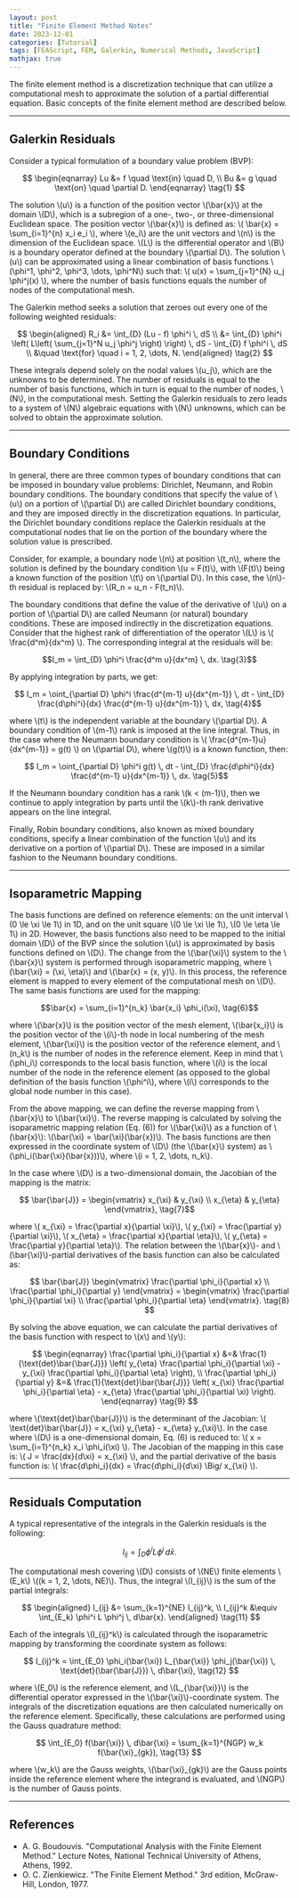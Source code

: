 ```yaml
---
layout: post
title: "Finite Element Method Notes"
date: 2023-12-01
categories: [Tutorial]
tags: [FEAScript, FEM, Galerkin, Numerical Methods, JavaScript]
mathjax: true
---
```


<script src="https://polyfill.io/v3/polyfill.min.js?features=es6"></script>
<script id="MathJax-script" async src="https://cdn.jsdelivr.net/npm/mathjax@3/es5/tex-mml-chtml.js"></script>

The finite element method is a discretization technique that can utilize a computational mesh to approximate the solution of a partial differential equation. Basic concepts of the finite element method are described below.

---

## Galerkin Residuals

Consider a typical formulation of a boundary value problem (BVP):

$$
\begin{eqnarray}
Lu &= f \quad \text{in} \quad D, \\
Bu &= g \quad \text{on} \quad \partial D.
\end{eqnarray} \tag{1}
$$

The solution \\(u\\) is a function of the position vector \\(\bar{x}\\) at the domain \\(D\\), which is a subregion of a one-, two-, or three-dimensional Euclidean space. The position vector \\(\bar{x}\\) is defined as: \\( \bar{x} = \sum_{i=1}^{n} x_i e_i \\), where \\(e_i\\) are the unit vectors and \\(n\\) is the dimension of the Euclidean space. \\(L\\) is the differential operator and \\(B\\) is a boundary operator defined at the boundary \\(\partial D\\). The solution \\(u\\) can be approximated using a linear combination of basis functions \\(\phi^1, \phi^2, \phi^3, \dots, \phi^N\\) such that: \\( u(x) = \sum_{j=1}^{N} u_j \phi^j(x) \\), where the number of basis functions equals the number of nodes of the computational mesh.

The Galerkin method seeks a solution that zeroes out every one of the following weighted residuals:

$$
\begin{aligned}
R_i &= \int_{D} (Lu - f) \phi^i \, dS \\
&= \int_{D} \phi^i \left( L\left( \sum_{j=1}^N u_j \phi^j \right) \right) \, dS - \int_{D} f \phi^i \, dS \\
&\quad \text{for} \quad i = 1, 2, \dots, N.
\end{aligned} \tag{2}
$$

These integrals depend solely on the nodal values \\(u_j\\), which are the unknowns to be determined. The number of residuals is equal to the number of basis functions, which in turn is equal to the number of nodes, \\(N\\), in the computational mesh. Setting the Galerkin residuals to zero leads to a system of \\(N\\) algebraic equations with \\(N\\) unknowns, which can be solved to obtain the approximate solution.

---

## Boundary Conditions

In general, there are three common types of boundary conditions that can be imposed in boundary value problems: Dirichlet, Neumann, and Robin boundary conditions. The boundary conditions that specify the value of \\(u\\) on a portion of \\(\partial D\\) are called Dirichlet boundary conditions, and they are imposed directly in the discretization equations. In particular, the Dirichlet boundary conditions replace the Galerkin residuals at the computational nodes that lie on the portion of the boundary where the solution value is prescribed.

Consider, for example, a boundary node \\(n\\) at position \\(t_n\\), where the solution is defined by the boundary condition \\(u = F(t)\\), with \\(F(t)\\) being a known function of the position \\(t\\) on \\(\partial D\\). In this case, the \\(n\\)-th residual is replaced by: \\(R_n = u_n - F(t_n)\\).

The boundary conditions that define the value of the derivative of \\(u\\) on a portion of \\(\partial D\\) are called Neumann (or natural) boundary conditions. These are imposed indirectly in the discretization equations. Consider that the highest rank of differentiation of the operator \\(L\\) is \\( \frac{d^m}{dx^m} \\). The corresponding integral at the residuals will be:

$$I_m = \int_{D} \phi^i \frac{d^m u}{dx^m} \, dx. \tag{3}$$

By applying integration by parts, we get:

$$ I_m = \oint_{\partial D} \phi^i \frac{d^{m-1} u}{dx^{m-1}} \, dt - \int_{D} \frac{d\phi^i}{dx} \frac{d^{m-1} u}{dx^{m-1}} \, dx, \tag{4}$$

where \\(t\\) is the independent variable at the boundary \\(\partial D\\). A boundary condition of \\(m-1\\) rank is imposed at the line integral. Thus, in the case where the Neumann boundary condition is \\( \frac{d^{m-1}u}{dx^{m-1}} = g(t) \\) on \\(\partial D\\), where \\(g(t)\\) is a known function, then:

$$ I_m = \oint_{\partial D} \phi^i g(t) \, dt - \int_{D} \frac{d\phi^i}{dx} \frac{d^{m-1} u}{dx^{m-1}} \, dx. \tag{5}$$

If the Neumann boundary condition has a rank \\(k < (m-1)\\), then we continue to apply integration by parts until the \\(k\\)-th rank derivative appears on the line integral.

Finally, Robin boundary conditions, also known as mixed boundary conditions, specify a linear combination of the function \\(u\\) and its derivative on a portion of \\(\partial D\\). These are imposed in a similar fashion to the Neumann boundary conditions.

---

## Isoparametric Mapping

The basis functions are defined on reference elements: on the unit interval \\(0 \le \xi \le 1\\) in 1D, and on the unit square \\(0 \le \xi \le 1\\), \\(0 \le \eta \le 1\\) in 2D. However, the basis functions also need to be mapped to the initial domain \\(D\\) of the BVP since the solution \\(u\\) is approximated by basis functions defined on \\(D\\). The change from the \\(\bar{\xi}\\) system to the \\(\bar{x}\\) system is performed through isoparametric mapping, where \\(\bar{\xi} = (\xi, \eta)\\) and \\(\bar{x} = (x, y)\\). In this process, the reference element is mapped to every element of the computational mesh on \\(D\\). The same basis functions are used for the mapping:

$$\bar{x} = \sum_{i=1}^{n_k} \bar{x_i} \phi_i(\xi), \tag{6}$$

where \\(\bar{x}\\) is the position vector of the mesh element, \\(\bar{x_i}\\) is the position vector of the \\(i\\)-th node in local numbering of the mesh element, \\(\bar{\xi}\\) is the position vector of the reference element, and \\(n_k\\) is the number of nodes in the reference element. Keep in mind that \\(\phi_i\\) corresponds to the local basis function, where \\(i\\) is the local number of the node in the reference element (as opposed to the global definition of the basis function \\(\phi^i\\), where \\(i\\) corresponds to the global node number in this case).

From the above mapping, we can define the reverse mapping from \\(\bar{x}\\) to \\(\bar{\xi}\\). The reverse mapping is calculated by solving the isoparametric mapping relation (Eq. (6)) for \\(\bar{\xi}\\) as a function of \\(\bar{x}\\): \\(\bar{\xi} = \bar{\xi}(\bar{x})\\). The basis functions are then expressed in the coordinate system of \\(D\\) (the \\(\bar{x}\\) system) as \\(\phi_i(\bar{\xi}(\bar{x}))\\), where \\(i = 1, 2, \dots, n_k\\).

In the case where \\(D\\) is a two-dimensional domain, the Jacobian of the mapping is the matrix:

$$ \bar{\bar{J}} = \begin{vmatrix} x_{\xi} & y_{\xi} \\ x_{\eta} & y_{\eta} \end{vmatrix}, \tag{7}$$

where \\( x_{\xi} = \frac{\partial x}{\partial \xi}\\), \\( y_{\xi} = \frac{\partial y}{\partial \xi}\\), \\( x_{\eta} = \frac{\partial x}{\partial \eta}\\), \\( y_{\eta} = \frac{\partial y}{\partial \eta}\\). The relation between the \\(\bar{x}\\)- and \\(\bar{\xi}\\)-partial derivatives of the basis function can also be calculated as:

$$ \bar{\bar{J}} \begin{vmatrix} \frac{\partial \phi_i}{\partial x} \\ \frac{\partial \phi_i}{\partial y} \end{vmatrix} = \begin{vmatrix} \frac{\partial \phi_i}{\partial \xi} \\ \frac{\partial \phi_i}{\partial \eta} \end{vmatrix}. \tag{8} $$

By solving the above equation, we can calculate the partial derivatives of the basis function with respect to \\(x\\) and \\(y\\):

$$
\begin{eqnarray}
\frac{\partial \phi_i}{\partial x} &=& \frac{1}{\text{det}\bar{\bar{J}}} \left( y_{\eta} \frac{\partial \phi_i}{\partial \xi} - y_{\xi} \frac{\partial \phi_i}{\partial \eta} \right), \\
\frac{\partial \phi_i}{\partial y} &=& \frac{1}{\text{det}\bar{\bar{J}}} \left( x_{\xi} \frac{\partial \phi_i}{\partial \eta} - x_{\eta} \frac{\partial \phi_i}{\partial \xi} \right).
\end{eqnarray} \tag{9}
$$

where \\(\text{det}\bar{\bar{J}}\\) is the determinant of the Jacobian: \\( \text{det}\bar{\bar{J}} = x_{\xi} y_{\eta} - x_{\eta} y_{\xi}\\). In the case where \\(D\\) is a one-dimensional domain, Eq. (6) is reduced to: \\( x = \sum_{i=1}^{n_k} x_i \phi_i(\xi) \\). The Jacobian of the mapping in this case is: \\( J = \frac{dx}{d\xi} = x_{\xi} \\), and the partial derivative of the basis function is: \\( \frac{d\phi_i}{dx} = \frac{d\phi_i}{d\xi} \Big/ x_{\xi} \\).

---

## Residuals Computation

A typical representative of the integrals in the Galerkin residuals is the following:

$$ I_{ij} = \int_{D} \phi^i L \phi^j \, d\bar{x}. \tag{10} $$

The computational mesh covering \\(D\\) consists of \\(NE\\) finite elements \\(E_k\\) \\((k = 1, 2, \dots, NE)\\). Thus, the integral \\(I_{ij}\\) is the sum of the partial integrals:

$$
\begin{aligned}
I_{ij} &= \sum_{k=1}^{NE} I_{ij}^k, \\
I_{ij}^k &\equiv \int_{E_k} \phi^i L \phi^j \, d\bar{x}.
\end{aligned} \tag{11}
$$

Each of the integrals \\(I_{ij}^k\\) is calculated through the isoparametric mapping by transforming the coordinate system as follows:

$$ I_{ij}^k = \int_{E_0} \phi_i(\bar{\xi}) L_{\bar{\xi}} \phi_j(\bar{\xi}) \, \text{det}(\bar{\bar{J}}) \, d\bar{\xi}, \tag{12} $$

where \\(E_0\\) is the reference element, and \\(L_{\bar{\xi}}\\) is the differential operator expressed in the \\(\bar{\xi}\\)-coordinate system. The integrals of the discretization equations are then calculated numerically on the reference element. Specifically, these calculations are performed using the Gauss quadrature method:

$$ \int_{E_0} f(\bar{\xi}) \, d\bar{\xi} = \sum_{k=1}^{NGP} w_k f(\bar{\xi}_{gk}), \tag{13} $$

where \\(w_k\\) are the Gauss weights, \\(\bar{\xi}_{gk}\\) are the Gauss points inside the reference element where the integrand is evaluated, and \\(NGP\\) is the number of Gauss points.

---

## References

- A. G. Boudouvis. "Computational Analysis with the Finite Element Method." Lecture Notes, National Technical University of Athens, Athens, 1992.
- O. C. Zienkiewicz. "The Finite Element Method." 3rd edition, McGraw-Hill, London, 1977.